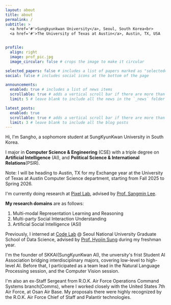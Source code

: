 ```yaml
---
layout: about
title: about
permalink: /
subtitle: >
  <a href='#'>Sungkyunkwan University</a>, Seoul, South Korea<br>
  <a href='#'>The University of Texas at Austin</a>, Austin, TX, USA


profile:
  align: right
  image: prof_pic.jpg
  image_circular: false # crops the image to make it circular

selected_papers: false # includes a list of papers marked as "selected={true}"
social: false # includes social icons at the bottom of the page

announcements:
  enabled: true # includes a list of news items
  scrollable: true # adds a vertical scroll bar if there are more than 3 news items
  limit: 5 # leave blank to include all the news in the `_news` folder

latest_posts:
  enabled: true
  scrollable: true # adds a vertical scroll bar if there are more than 3 new posts items
  limit: 3 # leave blank to include all the blog posts
---
```


Hi, I'm Sangho, a sophomore student at SungKyunKwan University in South Korea.

I major in **Computer Science & Engineering** (CSE) with a triple degree
on **Artificial Intelligence** (AI), and **Political Science & International Relations**(PSIR).

Note: I will be heading to Austin, TX for my Exchange year at the University of Texas at Austin Computer Science department, starting from Fall 2025 to Spring 2026.

I'm currently doing research at [Pixel Lab](https://sites.google.com/view/pixel-lab-ai/home?authuser=0), advised by [Prof. Sangmin Lee](https://sites.google.com/view/sangmin-lee/home).

**My research domains** are as follows:

1. Multi-modal Representation Learning and Reasoning
2. Multi-party Social Interaction Understanding
3. Artificial Social Intelligence (ASI)

Previously, I interned at [Code Lab](https://codelab.snu.ac.kr/) @ Seoul National University Graduate School of Data Science, advised by [Prof. Hyojin Sung](https://codelab.snu.ac.kr/people) during my freshman year.

I'm the founder of SKKAI(SungKyunKwan AI), the unversity's frist Student AI Association bridging interdisciplinary majors, covering low-level to high-level AI. Before that, I participated as a team lead in the Natural Language Processing session, and the Computer Vision session.

I'm also an ex-Staff Sergeant from R.O.K. Air Force Operations Command Systems branch(Comms), where I worked closely with the United States 7th Air Force, at Osan Air Base. My proposals there were highly recognized by the R.O.K. Air Force Chief of Staff and Palantir technologies.
